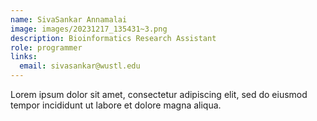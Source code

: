 ```yaml
---
name: SivaSankar Annamalai 
image: images/20231217_135431~3.png
description: Bioinformatics Research Assistant
role: programmer
links:
  email: sivasankar@wustl.edu
---
```


Lorem ipsum dolor sit amet, consectetur adipiscing elit, sed do eiusmod tempor incididunt ut labore et dolore magna aliqua.
